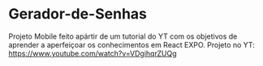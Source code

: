 # Gerador-de-Senhas

Projeto Mobile feito apártir de um tutorial do YT com os objetivos de aprender a aperfeiçoar os conhecimentos em React EXPO.
Projeto no YT: https://www.youtube.com/watch?v=VDgihqrZUQg
